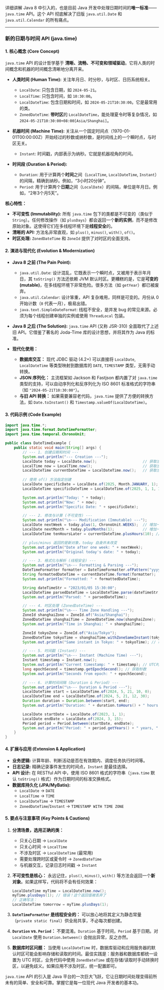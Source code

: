 详细讲解 Java 8 中引入的，也是目前 Java 开发中处理日期时间的**唯一标准**—— `java.time` API。这个 API 彻底解决了旧版 `java.util.Date` 和 `java.util.Calendar` 的所有痛点。

---

### 新的日期与时间 API (java.time)

#### 1. 核心概念 (Core Concept)

`java.time` API 的设计哲学基于 **清晰、流畅、不可变和领域驱动**。它将人类的时间概念和机器的时间概念清晰地分离开来。

*   **人类时间 (Human Time):** 关注年月日、时分秒，与时区、日历系统相关。
    *   `LocalDate`: 只包含日期，如 `2024-05-21`。
    *   `LocalTime`: 只包含时间，如 `10:30:00`。
    *   `LocalDateTime`: 包含日期和时间，如 `2024-05-21T10:30:00`。它是最常用的类。
    *   `ZonedDateTime`: **带时区**的 `LocalDateTime`，能处理夏令时等复杂情况，如 `2024-05-21T10:30:00+08:00[Asia/Shanghai]`。

*   **机器时间 (Machine Time):** 关注从一个固定时间点（1970-01-01T00:00:00Z）开始经过的秒数或纳秒数，是时间线上的一个瞬时点，与时区无关。
    *   `Instant`: 时间戳，内部表示为纳秒。它就是机器视角的时间。

*   **时间段 (Duration & Period):**
    *   `Duration`: 用于计算两个**时间**之间（`LocalTime`, `LocalDateTime`, `Instant`）的间隔，精确到纳秒。例如，“3小时20分钟”。
    *   `Period`: 用于计算两个**日期**之间（`LocalDate`）的间隔，单位是年月日。例如，“2年3个月5天”。

**核心特性：**
*   **不可变性 (Immutability):** 所有 `java.time` 包下的类都是不可变的（类似于 `String`）。任何修改操作（如 `plusDays`）都会返回一个**新的实例**，而不是修改原始对象。这使得它们在多线程环境下是**线程安全**的。
*   **清晰的 API:** 方法名非常直观，如 `plus()`, `minus()`, `with()`, `of()`。
*   **时区处理:** `ZonedDateTime` 和 `ZoneId` 提供了对时区的全面支持。

#### 2. 演进与现代化 (Evolution & Modernization)

*   **Java 8 之前 (The Pain Point):**
    *   `java.util.Date`: 设计混乱，它既表示一个瞬时点，又被用于表示年月日，其 `toString()` 方法还依赖 JVM 默认时区。更糟糕的是，它是**可变的 (mutable)**，在多线程环境下非常危险。很多方法（如 `getYear`）都已被废弃。
    *   `java.util.Calendar`: 设计笨重，API 复杂难用，同样是可变的。月份从 0 开始计数（`0` 代表一月），极易出错。
    *   `java.text.SimpleDateFormat`: 线程不安全，是并发 bug 的常见来源。必须为每个线程创建单独的实例或使用 `ThreadLocal` 包装。

*   **Java 8 之后 (The Solution):**
    `java.time` API (又称 JSR-310) 全面取代了上述旧 API。它借鉴了著名的 Joda-Time 库的设计思想，并将其作为 Java 的标准。

*   **现代化使用：**
    *   **数据库交互：** 现代 JDBC 驱动 (4.2+) 可以直接将 `LocalDate`, `LocalDateTime` 等类型映射到数据库的 `DATE`, `TIMESTAMP` 类型，无需手动转换。
    *   **JSON 序列化：** 主流框架如 Jackson 和 Fastjson 都内置了对 `java.time` 类型的支持，可以自动序列化和反序列化为 ISO 8601 标准格式的字符串（如 `"2024-05-21T10:30:00"`）。
    *   **与旧 API 转换：** 如果需要兼容老代码，`java.time` 提供了方便的转换方法，如 `Date.toInstant()` 和 `Timestamp.valueOf(LocalDateTime)`。

#### 3. 代码示例 (Code Example)

```java
import java.time.*;
import java.time.format.DateTimeFormatter;
import java.time.temporal.ChronoUnit;

public class DateTimeExample {
    public static void main(String[] args) {
        // --- 1. 创建日期和时间 ---
        System.out.println("--- Creation ---");
        LocalDate today = LocalDate.now();                     // 获取当前日期: 2024-05-21
        LocalTime now = LocalTime.now();                       // 获取当前时间: 10:30:00.123
        LocalDateTime currentDateTime = LocalDateTime.now();   // 获取当前日期时间
        
        // 使用 of() 方法指定创建
        LocalDate specificDate = LocalDate.of(2025, Month.JANUARY, 1);
        LocalDateTime specificDateTime = LocalDateTime.of(2025, 1, 1, 12, 0, 0);

        System.out.println("Today: " + today);
        System.out.println("Now: " + now);
        System.out.println("Specific Date: " + specificDate);

        // --- 2. 修改与计算 (不可变性) ---
        System.out.println("\n--- Modification (Immutable) ---");
        LocalDate nextWeek = today.plus(1, ChronoUnit.WEEKS);  // 增加一周
        LocalDate nextMonth = today.plusMonths(1);             // 增加一个月
        LocalDateTime tenHoursLater = currentDateTime.plusHours(10); // 增加10小时

        // plus/minus 返回的是新对象，today 自身并未改变
        System.out.println("Date after one week: " + nextWeek);
        System.out.println("Original today's date: " + today);

        // --- 3. 格式化与解析 (线程安全) ---
        System.out.println("\n--- Formatting & Parsing ---");
        DateTimeFormatter formatter = DateTimeFormatter.ofPattern("yyyy/MM/dd HH:mm:ss");
        String formattedDateTime = currentDateTime.format(formatter);
        System.out.println("Formatted: " + formattedDateTime);

        String dateTimeStr = "2023/01/05 15:30:00";
        LocalDateTime parsedDateTime = LocalDateTime.parse(dateTimeStr, formatter);
        System.out.println("Parsed: " + parsedDateTime);

        // --- 4. 时区处理 (ZonedDateTime) ---
        System.out.println("\n--- Time Zone Handling ---");
        ZoneId shanghaiZone = ZoneId.of("Asia/Shanghai");
        ZonedDateTime shanghaiTime = ZonedDateTime.now(shanghaiZone);
        System.out.println("Time in Shanghai: " + shanghaiTime);

        ZoneId tokyoZone = ZoneId.of("Asia/Tokyo");
        ZonedDateTime tokyoTime = shanghaiTime.withZoneSameInstant(tokyoZone);
        System.out.println("Same instant in Tokyo: " + tokyoTime); // 时间会变化，因为时区不同

        // --- 5. 时间戳 (Instant) ---
        System.out.println("\n--- Instant (Machine Time) ---");
        Instant timestamp = Instant.now();
        System.out.println("Current timestamp: " + timestamp); // UTC时间
        long epochSecond = timestamp.getEpochSecond(); // 获取秒数
        System.out.println("Seconds from epoch: " + epochSecond);

        // --- 6. 计算时间间隔 (Duration & Period) ---
        System.out.println("\n--- Duration & Period ---");
        LocalDateTime start = LocalDateTime.of(2024, 5, 21, 10, 0);
        LocalDateTime end = LocalDateTime.of(2024, 5, 21, 12, 30);
        Duration duration = Duration.between(start, end);
        System.out.println("Duration: " + duration.toHours() + " hours and " + duration.toMinutesPart() + " minutes.");

        LocalDate startDate = LocalDate.of(2023, 1, 1);
        LocalDate endDate = LocalDate.of(2024, 3, 15);
        Period period = Period.between(startDate, endDate);
        System.out.println("Period: " + period.getYears() + " years, " + period.getMonths() + " months, and " + period.getDays() + " days.");
    }
}
```

#### 4. 扩展与应用 (Extension & Application)

*   **业务逻辑:** 计算年龄、判断活动是否在有效期内、调度任务执行时间等。
*   **日志记录:** 精确记录事件发生的时间点，`Instant` 是最佳选择。
*   **API 设计:** 在 RESTful API 中，使用 ISO 8601 格式的字符串（`java.time` 默认 `toString()` 格式）作为日期时间的标准交换格式。
*   **数据库持久化 (JPA/MyBatis):**
    *   `LocalDate` -> `DATE`
    *   `LocalTime` -> `TIME`
    *   `LocalDateTime` -> `TIMESTAMP`
    *   `ZonedDateTime`/`Instant` -> `TIMESTAMP WITH TIME ZONE`

#### 5. 要点与注意事项 (Key Points & Cautions)

1.  **分清场景，选用正确的类：**
    *   只关心日期 -> `LocalDate`
    *   只关心时间 -> `LocalTime`
    *   不涉及时区 -> `LocalDateTime` (最常用)
    *   需要处理跨时区或夏令时 -> `ZonedDateTime`
    *   与机器交互，记录日志时间戳 -> `Instant`

2.  **不可变性是核心：**
    永远记住，`plus()`, `minus()`, `with()` 等方法会返回一个**新对象**。如果这样写，代码将不会有任何效果：
    ```java
    LocalDateTime myTime = LocalDateTime.now();
    myTime.plusDays(1); // 错误！这个返回值被丢弃了
    // 正确写法：
    LocalDateTime tomorrow = myTime.plusDays(1);
    ```

3.  **`DateTimeFormatter` 是线程安全的：**
    可以放心地将其定义为静态常量（`private static final`）供全局共享，不必每次都创建。

4.  **`Duration` vs. `Period`：**
    不要混淆。`Duration` 基于时间，`Period` 基于日期。对 `LocalDate` 使用 `Duration.between()` 会抛出异常，反之亦然。

5.  **数据库时区问题：**
    当使用 `LocalDateTime` 时，数据库驱动和应用服务器的默认时区可能会影响存储和读取的时间。最佳实践是：服务器和数据库都统一设置为 UTC 时区，业务代码中使用 `ZonedDateTime` 或在存储/读取时手动转换时区，以避免歧义。如果应用不涉及时区，统一配置即可。

`java.time` API 的引入是 Java 平台的一次巨大飞跃，它让日期时间处理变得前所未有的简单、安全和可靠。掌握它是每一位现代 Java 开发者的基本功。